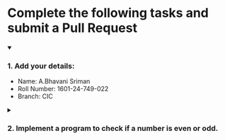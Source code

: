 # Complete the following tasks and submit a Pull Request
<details open>
<summary><h3>1. Add your details: </h3></summary>
<ul>
  <li> Name: A.Bhavani Sriman </li>
  <li> Roll Number: 1601-24-749-022 </li>
  <li> Branch: CIC </li>
</ul>
</details>
<details>
<summary><h3> 2. Implement a program to check if a number is even or odd. </h3></summary>
<ul>
  <li> Create a new file in the repository and add your code. </li>
  <li> Use any programming language of your choice. </li>
</ul>
</details>

